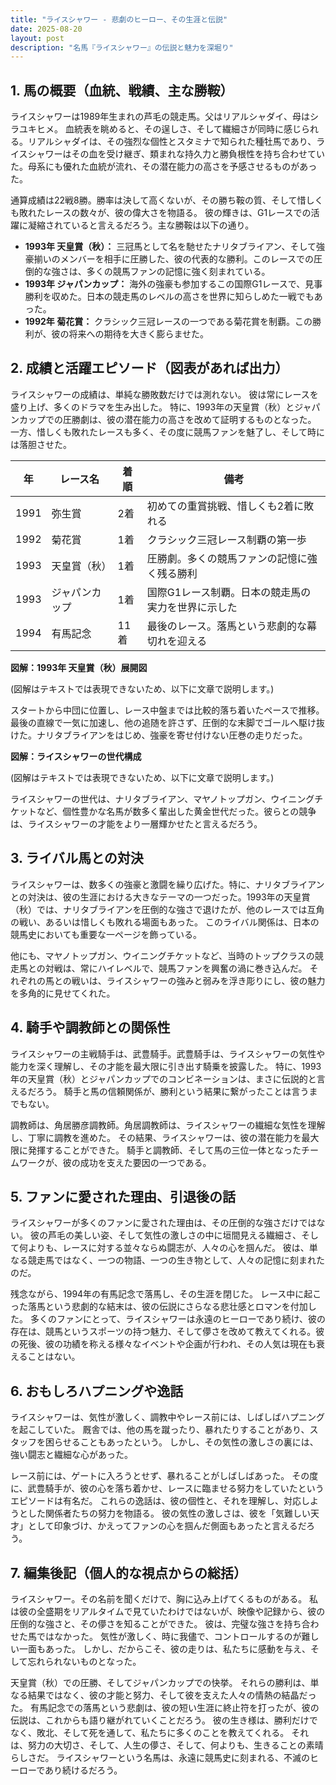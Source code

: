```yaml
---
title: "ライスシャワー - 悲劇のヒーロー、その生涯と伝説"
date: 2025-08-20
layout: post
description: "名馬『ライスシャワー』の伝説と魅力を深堀り"
---
```


## 1. 馬の概要（血統、戦績、主な勝鞍）

ライスシャワーは1989年生まれの芦毛の競走馬。父はリアルシャダイ、母はシラユキヒメ。  血統表を眺めると、その逞しさ、そして繊細さが同時に感じられる。リアルシャダイは、その強烈な個性とスタミナで知られた種牡馬であり、ライスシャワーはその血を受け継ぎ、類まれな持久力と勝負根性を持ち合わせていた。母系にも優れた血統が流れ、その潜在能力の高さを予感させるものがあった。

通算成績は22戦8勝。勝率は決して高くないが、その勝ち鞍の質、そして惜しくも敗れたレースの数々が、彼の偉大さを物語る。  彼の輝きは、G1レースでの活躍に凝縮されていると言えるだろう。主な勝鞍は以下の通り。

* **1993年 天皇賞（秋）：**  三冠馬として名を馳せたナリタブライアン、そして強豪揃いのメンバーを相手に圧勝した、彼の代表的な勝利。このレースでの圧倒的な強さは、多くの競馬ファンの記憶に強く刻まれている。
* **1993年 ジャパンカップ：**  海外の強豪も参加するこの国際G1レースで、見事勝利を収めた。日本の競走馬のレベルの高さを世界に知らしめた一戦でもあった。
* **1992年 菊花賞：**  クラシック三冠レースの一つである菊花賞を制覇。この勝利が、彼の将来への期待を大きく膨らませた。


## 2. 成績と活躍エピソード（図表があれば出力）

ライスシャワーの成績は、単純な勝敗数だけでは測れない。  彼は常にレースを盛り上げ、多くのドラマを生み出した。  特に、1993年の天皇賞（秋）とジャパンカップでの圧勝劇は、彼の潜在能力の高さを改めて証明するものとなった。  一方、惜しくも敗れたレースも多く、その度に競馬ファンを魅了し、そして時には落胆させた。

| 年 | レース名             | 着順 | 備考                                      |
|---|----------------------|-----|-------------------------------------------|
| 1991 | 弥生賞               | 2着 | 初めての重賞挑戦、惜しくも2着に敗れる          |
| 1992 | 菊花賞               | 1着 | クラシック三冠レース制覇の第一歩               |
| 1993 | 天皇賞（秋）         | 1着 | 圧勝劇。多くの競馬ファンの記憶に強く残る勝利      |
| 1993 | ジャパンカップ       | 1着 | 国際G1レース制覇。日本の競走馬の実力を世界に示した |
| 1994 | 有馬記念             | 11着 | 最後のレース。落馬という悲劇的な幕切れを迎える   |


**図解：1993年 天皇賞（秋）展開図**

(図解はテキストでは表現できないため、以下に文章で説明します。)

スタートから中団に位置し、レース中盤までは比較的落ち着いたペースで推移。最後の直線で一気に加速し、他の追随を許さず、圧倒的な末脚でゴールへ駆け抜けた。ナリタブライアンをはじめ、強豪を寄せ付けない圧巻の走りだった。

**図解：ライスシャワーの世代構成**

(図解はテキストでは表現できないため、以下に文章で説明します。)

ライスシャワーの世代は、ナリタブライアン、マヤノトップガン、ウイニングチケットなど、個性豊かな名馬が数多く輩出した黄金世代だった。彼らとの競争は、ライスシャワーの才能をより一層輝かせたと言えるだろう。


## 3. ライバル馬との対決

ライスシャワーは、数多くの強豪と激闘を繰り広げた。特に、ナリタブライアンとの対決は、彼の生涯における大きなテーマの一つだった。1993年の天皇賞（秋）では、ナリタブライアンを圧倒的な強さで退けたが、他のレースでは互角の戦い、あるいは惜しくも敗れる場面もあった。  このライバル関係は、日本の競馬史においても重要な一ページを飾っている。

他にも、マヤノトップガン、ウイニングチケットなど、当時のトップクラスの競走馬との対戦は、常にハイレベルで、競馬ファンを興奮の渦に巻き込んだ。  それぞれの馬との戦いは、ライスシャワーの強みと弱みを浮き彫りにし、彼の魅力を多角的に見せてくれた。


## 4. 騎手や調教師との関係性

ライスシャワーの主戦騎手は、武豊騎手。武豊騎手は、ライスシャワーの気性や能力を深く理解し、その才能を最大限に引き出す騎乗を披露した。  特に、1993年の天皇賞（秋）とジャパンカップでのコンビネーションは、まさに伝説的と言えるだろう。  騎手と馬の信頼関係が、勝利という結果に繋がったことは言うまでもない。

調教師は、角居勝彦調教師。角居調教師は、ライスシャワーの繊細な気性を理解し、丁寧に調教を進めた。  その結果、ライスシャワーは、彼の潜在能力を最大限に発揮することができた。  騎手と調教師、そして馬の三位一体となったチームワークが、彼の成功を支えた要因の一つである。


## 5. ファンに愛された理由、引退後の話

ライスシャワーが多くのファンに愛された理由は、その圧倒的な強さだけではない。  彼の芦毛の美しい姿、そして気性の激しさの中に垣間見える繊細さ、そして何よりも、レースに対する並々ならぬ闘志が、人々の心を掴んだ。  彼は、単なる競走馬ではなく、一つの物語、一つの生き物として、人々の記憶に刻まれたのだ。

残念ながら、1994年の有馬記念で落馬し、その生涯を閉じた。  レース中に起こった落馬という悲劇的な結末は、彼の伝説にさらなる悲壮感とロマンを付加した。  多くのファンにとって、ライスシャワーは永遠のヒーローであり続け、彼の存在は、競馬というスポーツの持つ魅力、そして儚さを改めて教えてくれる。彼の死後、彼の功績を称える様々なイベントや企画が行われ、その人気は現在も衰えることはない。


## 6. おもしろハプニングや逸話

ライスシャワーは、気性が激しく、調教中やレース前には、しばしばハプニングを起こしていた。  厩舎では、他の馬を蹴ったり、暴れたりすることがあり、スタッフを困らせることもあったという。  しかし、その気性の激しさの裏には、強い闘志と繊細な心があった。

レース前には、ゲートに入ろうとせず、暴れることがしばしばあった。  その度に、武豊騎手が、彼の心を落ち着かせ、レースに臨ませる努力をしていたというエピソードは有名だ。  これらの逸話は、彼の個性と、それを理解し、対応しようとした関係者たちの努力を物語る。  彼の気性の激しさは、彼を「気難しい天才」として印象づけ、かえってファンの心を掴んだ側面もあったと言えるだろう。


## 7. 編集後記（個人的な視点からの総括）

ライスシャワー。その名前を聞くだけで、胸に込み上げてくるものがある。  私は彼の全盛期をリアルタイムで見ていたわけではないが、映像や記録から、彼の圧倒的な強さと、その儚さを知ることができた。  彼は、完璧な強さを持ち合わせた馬ではなかった。  気性が激しく、時に我儘で、コントロールするのが難しい一面もあった。  しかし、だからこそ、彼の走りは、私たちに感動を与え、そして忘れられないものとなった。

天皇賞（秋）での圧勝、そしてジャパンカップでの快挙。  それらの勝利は、単なる結果ではなく、彼の才能と努力、そして彼を支えた人々の情熱の結晶だった。  有馬記念での落馬という悲劇は、彼の短い生涯に終止符を打ったが、彼の伝説は、これからも語り継がれていくことだろう。  彼の生き様は、勝利だけでなく、敗北、そして死を通して、私たちに多くのことを教えてくれる。  それは、努力の大切さ、そして、人生の儚さ、そして、何よりも、生きることの素晴らしさだ。  ライスシャワーという名馬は、永遠に競馬史に刻まれる、不滅のヒーローであり続けるだろう。
